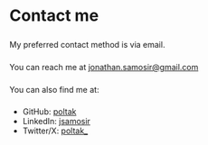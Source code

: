---
---

# Contact me

My preferred contact method is via email.

You can reach me at [jonathan.samosir@gmail.com](mailto:jonathan.samosir@gmail.com)

You can also find me at:

-   GitHub: [poltak](https://github.com/poltak)
-   LinkedIn: [jsamosir](https://www.linkedin.com/in/jsamosir/)
-   Twitter/X: [poltak\_](https://x.com/poltak_)

<style>
p {
    line-height: 2rem;
    margin: 0.5rem 0;
}
</style>
